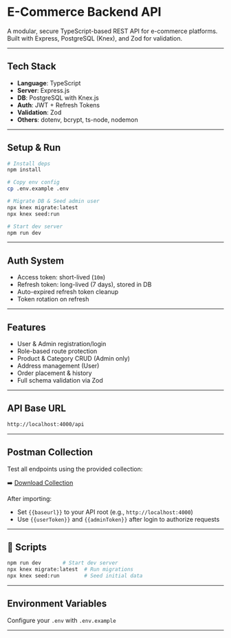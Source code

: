#  E-Commerce Backend API

A modular, secure TypeScript-based REST API for e-commerce platforms. Built with Express, PostgreSQL (Knex), and Zod for validation.

---

##  Tech Stack

- **Language**: TypeScript
- **Server**: Express.js
- **DB**: PostgreSQL with Knex.js
- **Auth**: JWT + Refresh Tokens
- **Validation**: Zod
- **Others**: dotenv, bcrypt, ts-node, nodemon

---

##  Setup & Run

```bash
# Install deps
npm install

# Copy env config
cp .env.example .env

# Migrate DB & Seed admin user
npx knex migrate:latest
npx knex seed:run

# Start dev server
npm run dev
```

---

## Auth System

- Access token: short-lived (`10m`)
- Refresh token: long-lived (7 days), stored in DB
- Auto-expired refresh token cleanup
- Token rotation on refresh

---

##  Features

- User & Admin registration/login
- Role-based route protection
- Product & Category CRUD (Admin only)
- Address management (User)
- Order placement & history
- Full schema validation via Zod

---

## API Base URL

```bash
http://localhost:4000/api
```

---

## Postman Collection

Test all endpoints using the provided collection:

➡️ [Download Collection](./docs/E-Commerce%20API%20Complete%20Test%20Collection.postman_collection.json)

After importing:
- Set `{{baseurl}}` to your API root (e.g., `http://localhost:4000`)
- Use `{{userToken}}` and `{{adminToken}}` after login to authorize requests

---


## 📌 Scripts

```bash
npm run dev       # Start dev server
npx knex migrate:latest  # Run migrations
npx knex seed:run        # Seed initial data
```

---

## Environment Variables

Configure your  `.env`   with `.env.example`


---


